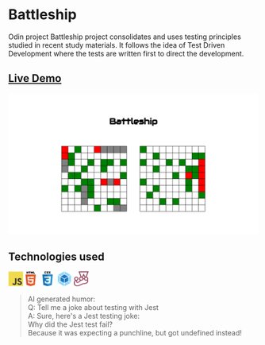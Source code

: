 # Battleship

Odin project Battleship project consolidates and uses testing principles studied in recent study materials. It follows the idea of Test Driven Development where the tests are written first to direct the development.

## [Live Demo](https://confucii.github.io/battleship/)

![Website layout image](https://raw.githubusercontent.com/Confucii/confucii/main/images/battleship.png)

## Technologies used

<img src="https://raw.githubusercontent.com/devicons/devicon/master/icons/javascript/javascript-original.svg" alt="javascript" width="30" height="30"/><img src="https://raw.githubusercontent.com/devicons/devicon/master/icons/html5/html5-original-wordmark.svg" alt="html5" width="30" height="30"/> <img src="https://raw.githubusercontent.com/devicons/devicon/master/icons/css3/css3-original-wordmark.svg" alt="css3" width="30" height="30"/> <img src="https://raw.githubusercontent.com/devicons/devicon/1119b9f84c0290e0f0b38982099a2bd027a48bf1/icons/webpack/webpack-original.svg" alt="css3" width="30" height="30"/> <img src="https://raw.githubusercontent.com/devicons/devicon/1119b9f84c0290e0f0b38982099a2bd027a48bf1/icons/jest/jest-plain.svg" alt="css3" width="30" height="30"/>

> AI generated humor: <br>
> Q: Tell me a joke about testing with Jest <br>
> A: Sure, here's a Jest testing joke: <br>
> Why did the Jest test fail? <br>
> Because it was expecting a punchline, but got undefined instead!
